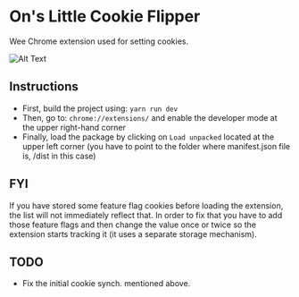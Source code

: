 # On's Little Cookie Flipper

Wee Chrome extension used for setting cookies.

![Alt Text](https://media1.giphy.com/media/bAlYQOugzX9sY/giphy.gif?cid=ecf05e479x5d1ea9pt8xj47p8ehiwwvbjkf4hhz2dm5a09uv&rid=giphy.gif&ct=g)

## Instructions

- First, build the project using: `yarn run dev`
- Then, go to: `chrome://extensions/` and enable the developer mode at the upper right-hand corner
- Finally, load the package by clicking on `Load unpacked` located at the upper left corner (you have to point to the folder where manifest.json file is, /dist in this case)

## FYI

If you have stored some feature flag cookies before loading the extension, the list will not immediately reflect that.
In order to fix that you have to add those feature flags and then change the value once or twice so the extension starts tracking it (it uses a separate storage mechanism).

## TODO

- Fix the initial cookie synch. mentioned above.


